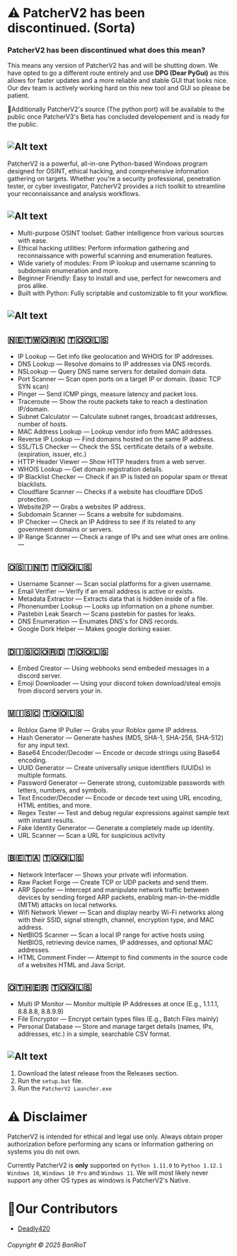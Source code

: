 # ⚠ PatcherV2 has been discontinued. (Sorta)
### PatcherV2 has been discontinued what does this mean?
This means any version of PatcherV2 has and will be shutting down. We have opted to go a different route entirely and use **DPG (Dear PyGui)** as this allows for faster updates and a more reliable and stable GUI that looks nice. Our dev team is actively working hard on this new tool and GUI so please be patient.

💓Additionally PatcherV2's source (The python port) will be available to the public once PatcherV3's Beta has concluded developement and is ready for the public.

![Alt text](https://i.ibb.co/LXstgPxw/title.png)
---
PatcherV2 is a powerful, all-in-one Python-based Windows program designed for OSINT, ethical hacking, and comprehensive information gathering on targets. Whether you're a security professional, penetration tester, or cyber investigator, PatcherV2 provides a rich toolkit to streamline your reconnaissance and analysis workflows.


![Alt text](https://i.ibb.co/Y4qg17nV/Features.png)
---
- Multi-purpose OSINT toolset: Gather intelligence from various sources with ease.
- Ethical hacking utilities: Perform information gathering and reconnaissance with powerful scanning and enumeration features.
- Wide variety of modules: From IP lookup and username scanning to subdomain enumeration and more.
- Beginner Friendly: Easy to install and use, perfect for newcomers and pros alike.
- Built with Python: Fully scriptable and customizable to fit your workflow.


![Alt text](https://i.ibb.co/TD1YgVSk/tools.png)
---
## ​🇳​​🇪​​🇹​​🇼​​🇴​​🇷​​🇰​ ​🇹​​🇴​​🇴​​🇱​​🇸​
- IP Lookup — Get info like geolocation and WHOIS for IP addresses.
- DNS Lookup — Resolve domains to IP addresses via DNS records.
- NSLookup — Query DNS name servers for detailed domain data.
- Port Scanner — Scan open ports on a target IP or domain. (basic TCP SYN scan)
- Pinger — Send ICMP pings, measure latency and packet loss.
- Traceroute — Show the route packets take to reach a destination IP/domain.
- Subnet Calculator — Calculate subnet ranges, broadcast addresses, number of hosts.
- MAC Address Lookup — Lookup vendor info from MAC addresses.
- Reverse IP Lookup — Find domains hosted on the same IP address.
- SSL/TLS Checker — Check the SSL certificate details of a website. (expiration, issuer, etc.)
- HTTP Header Viewer — Show HTTP headers from a web server.
- WHOIS Lookup — Get domain registration details.
- IP Blacklist Checker — Check if an IP is listed on popular spam or threat blacklists.
- Cloudflare Scanner — Checks if a website has cloudflare DDoS protection.
- Website2IP — Grabs a websites IP address.
- Subdomain Scanner — Scans a website for subdomains.
- IP Checker — Check an IP Address to see if its related to any government domains or servers.
- IP Range Scanner — Check a range of IPs and see what ones are online.
 — 
## ​​🇴​​🇸​​🇮​​🇳​​🇹​ ​🇹​​🇴​​🇴​​🇱​​🇸​
- Username Scanner — Scan social platforms for a given username.
- Email Verifier — Verify if an email address is active or exists.
- Metadata Extractor — Extracts data that is hidden inside of a file.
- Phonenumber Lookup — Looks up information on a phone number.
- Pastebin Leak Search — Scans pastebin for pastes for leaks.
- DNS Enumeration — Enumates DNS's for DNS records.
- Google Dork Helper — Makes google dorking easier.

## ​​🇩​​🇮​​🇸​​🇨​​🇴​​🇷​​🇩​ ​🇹​​🇴​​🇴​​🇱​​🇸​
- Embed Creator — Using webhooks send embeded messages in a discord server.
- Emoji Downloader — Using your discord token download/steal emojis from discord servers your in.

## ​​🇲​​🇮​​🇸​​🇨​ ​🇹​​🇴​​🇴​​🇱​​🇸​
- Roblox Game IP Puller — Grabs your Roblox game IP address.
- ​Hash Generator — Generate hashes (MD5, SHA-1, SHA-256, SHA-512) for any input text.
- Base64 Encoder/Decoder — Encode or decode strings using Base64 encoding.
- UUID Generator — Create universally unique identifiers (UUIDs) in multiple formats.
- Password Generator — Generate strong, customizable passwords with letters, numbers, and symbols.
- Text Encoder/Decoder — Encode or decode text using URL encoding, HTML entities, and more.
- Regex Tester — Test and debug regular expressions against sample text with instant results.
- Fake Identity Generator — Generate a completely made up identity.
- URL Scanner — Scan a URL for suspicious activity

## ​​​🇧​​🇪​​🇹​​🇦​ ​🇹​​🇴​​🇴​​🇱​​🇸​
- Network Interfacer — Shows your private wifi information.
- Raw Packet Forge — Create TCP or UDP packets and send them.
- ARP Spoofer — Intercept and manipulate network traffic between devices by sending forged ARP packets, enabling man-in-the-middle (MITM) attacks on local networks.
- Wifi Network Viewer — Scan and display nearby Wi-Fi networks along with their SSID, signal strength, channel, encryption type, and MAC address.
- NetBIOS Scanner — Scan a local IP range for active hosts using NetBIOS, retrieving device names, IP addresses, and optional MAC addresses.
- HTML Comment Finder — Attempt to find comments in the source code of a websites HTML and Java Script.

## ​🇴​​🇹​​🇭​​🇪​​🇷​ ​🇹​​🇴​​🇴​​🇱​​🇸​
- Multi IP Monitor — Monitor multiple IP Addresses at once (E.g., 1.1.1.1, 8.8.8.8, 8.8.9.9)
- File Encryptor — Encrypt certain types files (E.g., Batch Files mainly)
- Personal Database — Store and manage target details (names, IPs, addresses, etc.) in a simple, searchable CSV format.


![Alt text](https://i.ibb.co/DgRZQXKF/Installation.png)
---
1. Download the latest release from the Releases section.
2. Run the `setup.bat` file.
3. Run the `PatcherV2 Launcher.exe`

# ⚠ Disclaimer 
PatcherV2 is intended for ethical and legal use only. Always obtain proper authorization before performing any scans or information gathering on systems you do not own.

Currently PatcherV2 is **only** supported on `Python 1.11.0` to `Python 1.12.1` `Windows 10`, `Windows 10 Pro` and `Windows 11`. We will most likely never support any other OS types as windows is PatcherV2's Native.

# 💝Our Contributors
- [Deadly420](https://github.com/Deadly420)

###### Copyright © 2025 BanRioT
